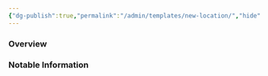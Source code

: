 ```yaml
---
{"dg-publish":true,"permalink":"/admin/templates/new-location/","hide":true,"tags":["Discovered","Undiscovered"],"updated":"2025-07-03T21:44:22.003+01:00"}
---
```



### Overview


### Notable Information 